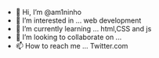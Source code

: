 - 👋 Hi, I’m @am1ninho
- 👀 I’m interested in ... web development
- 🌱 I’m currently learning ... html,CSS and js
- 💞️ I’m looking to collaborate on ...
- 📫 How to reach me ... Twitter.com

<!---
am1ninho/am1ninho is a ✨ special ✨ repository because its `README.md` (this file) appears on your GitHub profile.
You can click the Preview link to take a look at your changes.
--->

